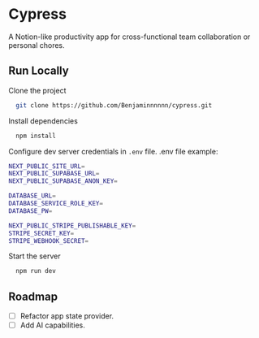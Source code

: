 # Cypress

A Notion-like productivity app for cross-functional team collaboration or personal chores.

## Run Locally

Clone the project

```bash
  git clone https://github.com/Benjaminnnnnn/cypress.git
```

Install dependencies

```bash
  npm install
```

Configure dev server credentials in `.env` file.
.env file example:

```bash
NEXT_PUBLIC_SITE_URL=
NEXT_PUBLIC_SUPABASE_URL=
NEXT_PUBLIC_SUPABASE_ANON_KEY=

DATABASE_URL=
DATABASE_SERVICE_ROLE_KEY=
DATABASE_PW=

NEXT_PUBLIC_STRIPE_PUBLISHABLE_KEY=
STRIPE_SECRET_KEY=
STRIPE_WEBHOOK_SECRET=
```

Start the server

```bash
  npm run dev
```

## Roadmap

- [ ] Refactor app state provider.
- [ ] Add AI capabilities.
